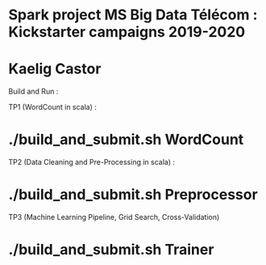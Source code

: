 # Spark project MS Big Data Télécom : Kickstarter campaigns 2019-2020
# Kaelig Castor

Build and Run :

TP1 (WordCount in scala) :
# ./build_and_submit.sh WordCount

TP2 (Data Cleaning and Pre-Processing in scala) :
# ./build_and_submit.sh Preprocessor

TP3 (Machine Learning Pipeline, Grid Search, Cross-Validation)
# ./build_and_submit.sh Trainer

